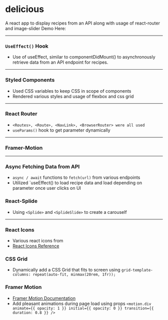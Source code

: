 # delicious
A react app to display recipes from an API along with usage of react-router and image-slider
Demo Here: 

------
### `UseEffect()` Hook
* Use of useEffect, similar to componentDidMount() to asynchronously retrieve data from an API endpoint for recipes.

-----------

### Styled Components
* Used CSS variables to keep CSS in scope of components
* Rendered various styles and usage of flexbox and css grid
-----------

### React Router
* `<Routes>, <Route>, <NavLink>, <BrowserRouter> were all used`
* `useParams()` hook to get parameter dynamically
-----------
### Framer-Motion

-----------
### Async Fetching Data from API
* `async / await` functions to `fetch(url)` from various endpoints
* Utilized `useEffect() to load recipe data and load depending on parameter once user clicks on UI
### React-Splide
* Using `<Splide>` and `<SplideSlide>` to create a carouself

-----------

### React Icons
* Various react icons from 
* [React Icons Reference](https://react-icons.github.io/react-icons)
### CSS Grid
* Dynamically add a CSS Grid that fits to screen using `grid-template-columns: repeat(auto-fit, minmax(20rem, 1fr));`

### Framer Motion
* [Framer Motion Documentation](https://www.framer.com/docs/)
* Add pleasant animations during page load using props `<motion.div
      animate={{ opacity: 1 }}
      initial={{ opacity: 0 }}
      transition={{ duration: 0.8 }}
    />`